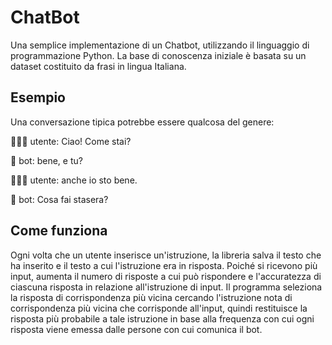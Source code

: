 # ChatBot
Una semplice implementazione di un Chatbot, utilizzando il linguaggio di programmazione Python.
La base di conoscenza iniziale è basata su un dataset costituito da frasi in lingua Italiana.


## Esempio 
Una conversazione tipica potrebbe essere qualcosa del genere:


🙍🏻‍♂️ utente: Ciao! Come stai?

🤖 bot: bene, e tu?

🙍🏻‍♂️ utente: anche io sto bene.

🤖 bot: Cosa fai stasera?


## Come funziona

Ogni volta che un utente inserisce un'istruzione, la libreria salva il testo che ha inserito e il testo a cui l'istruzione era in risposta. Poiché si ricevono più input, aumenta il numero di risposte a cui può rispondere e l'accuratezza di ciascuna risposta in relazione all'istruzione di input. Il programma seleziona la risposta di corrispondenza più vicina cercando l'istruzione nota di corrispondenza più vicina che corrisponde all'input, quindi restituisce la risposta più probabile a tale istruzione in base alla frequenza con cui ogni risposta viene emessa dalle persone con cui comunica il bot.
